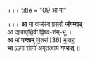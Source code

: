 +++
title = "09 आ मा"

+++
**आ** मा॒ वाज॑स्य प्रस॒वो **ज॑गम्या॒द्**  
आ द्यावा॑पृथि॒वी वि॒श्व-श॑म्-भू ।  
**आ** मा॑ **गन्ताम्** पि॒तरा॑ [36] मा॒तरा॒  
**चा** ऽऽमा॒ सोमो॑ अमृत॒त्वाय॑ **गम्यात्**  ॥